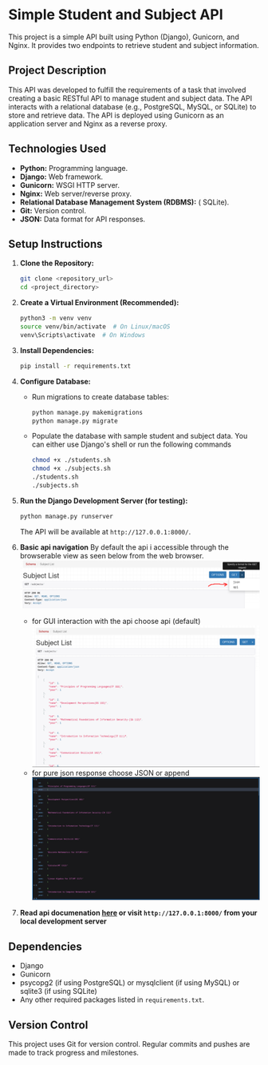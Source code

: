 # Simple Student and Subject API

This project is a simple API built using Python (Django), Gunicorn, and Nginx. It provides two endpoints to retrieve student and subject information.

## Project Description

This API was developed to fulfill the requirements of a task that involved creating a basic RESTful API to manage student and subject data. The API interacts with a relational database (e.g., PostgreSQL, MySQL, or SQLite) to store and retrieve data. The API is deployed using Gunicorn as an application server and Nginx as a reverse proxy.

## Technologies Used

* **Python:** Programming language.
* **Django:** Web framework.
* **Gunicorn:** WSGI HTTP server.
* **Nginx:** Web server/reverse proxy.
* **Relational Database Management System (RDBMS):** ( SQLite).
* **Git:** Version control.
* **JSON:** Data format for API responses.

## Setup Instructions

1.  **Clone the Repository:**

    ```bash
    git clone <repository_url>
    cd <project_directory>
    ```

2.  **Create a Virtual Environment (Recommended):**

    ```bash
    python3 -m venv venv
    source venv/bin/activate  # On Linux/macOS
    venv\Scripts\activate  # On Windows
    ```

3.  **Install Dependencies:**

    ```bash
    pip install -r requirements.txt
    ```

4.  **Configure Database:**

    * Run migrations to create database tables:

        ```bash
        python manage.py makemigrations
        python manage.py migrate
        ```
    * Populate the database with sample student and subject data. You can either use Django's shell or run the following commands
        ```bash
        chmod +x ./students.sh
        chmod +x ./subjects.sh
        ./students.sh
        ./subjects.sh
        ```

5.  **Run the Django Development Server (for testing):**

    ```bash
    python manage.py runserver
    ```

    The API will be available at `http://127.0.0.1:8000/`.
6. **Basic api navigation**
    By default the api i accessible through the browserable view as seen below from the web browser.
    ![browsableapi](./docs/image.png)
    - for GUI interaction with the api choose api (default)
        ![browsableapi](./docs/image2.png)
    - for pure json response choose JSON or append
        ![json](./docs/image3.png)


7. **Read api documenation [here](http://ec2-13-60-162-177.eu-north-1.compute.amazonaws.com/) or visit `http://127.0.0.1:8000/` from your local development server**

## Dependencies

* Django
* Gunicorn
* psycopg2 (if using PostgreSQL) or mysqlclient (if using MySQL) or sqlite3 (if using SQLite)
* Any other required packages listed in `requirements.txt`.

## Version Control

This project uses Git for version control. Regular commits and pushes are made to track progress and milestones.

